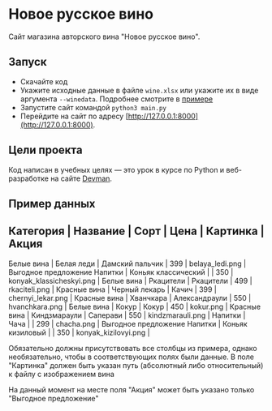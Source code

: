# Новое русское вино

Сайт магазина авторского вина "Новое русское вино".

## Запуск

- Скачайте код
- Укажите исходные данные в файле `wine.xlsx` или укажите их в виде аргумента `--winedata`. Подробнее смотрите в [примере](#пример-данных)
- Запустите сайт командой `python3 main.py`
- Перейдите на сайт по адресу [http://127.0.0.1:8000](http://127.0.0.1:8000).

## Цели проекта

Код написан в учебных целях — это урок в курсе по Python и веб-разработке на сайте [Devman](https://dvmn.org).

## Пример данных

Категория     |  Название             |  Сорт             |  Цена  |  Картинка                  |  Акция
-------------------------------------------------------------------------------------------------------------------------
Белые вина    |  Белая леди           |  Дамский пальчик  |  399   |  belaya_ledi.png           |  Выгодное предложение
Напитки       |  Коньяк классический  |                   |  350   |  konyak_klassicheskyi.png  |
Белые вина    |  Ркацители            |  Ркацители        |  499   |  rkaciteli.png             |
Красные вина  |  Черный лекарь        |  Качич            |  399   |  chernyi_lekar.png         |
Красные вина  |  Хванчкара            |  Александраули    |  550   |  hvanchkara.png            |
Белые вина    |  Кокур                |  Кокур            |  450   |  kokur.png                 |
Красные вина  |  Киндзмараули         |  Саперави         |  550   |  kindzmarauli.png          |
Напитки       |  Чача                 |                   |  299   |  chacha.png                |  Выгодное предложение
Напитки       |  Коньяк кизиловый     |                   |  350   |  konyak_kizilovyi.png      |

Обязательно должны присутствовать все столбцы из примера, однако необязательно, чтобы в соответствующих полях были данные.
В поле "Картинка" должен быть указан путь (абсолютный либо относительный) к файлу с изображением вина

На данный момент на месте поля "Акция" может быть указано только "Выгодное предложение"
